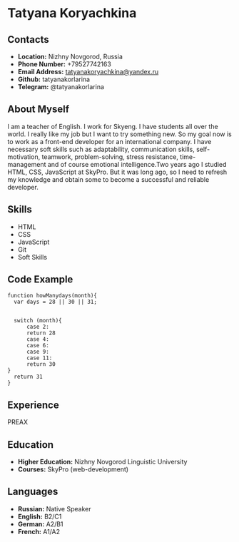 # Tatyana Koryachkina
## Contacts
* __Location:__ Nizhny Novgorod, Russia
* __Phone Number:__ +79527742163
* __Email Address:__ tatyanakoryachkina@yandex.ru
* __Github:__ tatyanakorlarina
* __Telegram:__ @tatyanakorlarina

## About Myself
I am a teacher of English. I work for Skyeng. I have students all over the world. I really like my job but I want to try something new. So my goal now is to work as a front-end developer for an international company. I have necessary soft skills such as adaptability, communication skills, self-motivation, teamwork, problem-solving, stress resistance, time-management and of course emotional intelligence.Two years ago I studied HTML, CSS, JavaScript at SkyPro. But it was long ago, so I need to refresh my knowledge and obtain some to become a successful and reliable developer. 
## Skills
* HTML
* CSS
* JavaScript
* Git
* Soft Skills
## Code Example
```
function howManydays(month){
  var days = 28 || 30 || 31;
  
  
  switch (month){
      case 2:
      return 28
      case 4:  
      case 6:
      case 9:
      case 11:
      return 30   
}
  return 31
}
```
## Experience
PREAX
## Education
* __Higher Education:__ Nizhny Novgorod Linguistic University
* __Courses:__ SkyPro (web-development)
## Languages
* __Russian:__ Native Speaker
* __English:__ B2/C1
* __German:__ A2/B1
* __French:__ A1/A2
